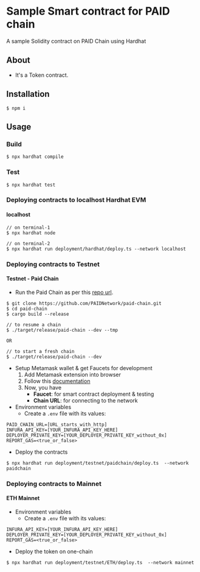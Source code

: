 # Sample Smart contract for PAID chain
A sample Solidity contract on PAID Chain using Hardhat

## About
* It's a Token contract.

## Installation
```console
$ npm i
```

## Usage

### Build
```console
$ npx hardhat compile
```

### Test
```console
$ npx hardhat test
```

### Deploying contracts to localhost Hardhat EVM
#### localhost
```console
// on terminal-1
$ npx hardhat node

// on terminal-2
$ npx hardhat run deployment/hardhat/deploy.ts --network localhost
```


### Deploying contracts to Testnet
#### Testnet - Paid Chain
* Run the Paid Chain as per this [repo url](https://github.com/PAIDNetwork/paid-chain#build--run).
```
$ git clone https://github.com/PAIDNetwork/paid-chain.git
$ cd paid-chain
$ cargo build --release

// to resume a chain
$ ./target/release/paid-chain --dev --tmp

OR

// to start a fresh chain
$ ./target/release/paid-chain --dev
```
* Setup Metamask wallet & get Faucets for development
	1. Add Metamask extension into browser
	2. Follow this [documentation](https://masterventures.slab.com/posts/paid-chain-test-document-v5iivb3t)
	3. Now, you have 
		+ __Faucet__: for smart contract deployment & testing
		+ __Chain URL__: for connecting to the network
* Environment variables
	- Create a `.env` file with its values:
```
PAID_CHAIN_URL=[URL_starts_with_http]
INFURA_API_KEY=[YOUR_INFURA_API_KEY_HERE]
DEPLOYER_PRIVATE_KEY=[YOUR_DEPLOYER_PRIVATE_KEY_without_0x]
REPORT_GAS=<true_or_false>
```
* Deploy the contracts
```console
$ npx hardhat run deployment/testnet/paidchain/deploy.ts  --network paidchain
```

### Deploying contracts to Mainnet
#### ETH Mainnet
* Environment variables
	- Create a `.env` file with its values:
```
INFURA_API_KEY=[YOUR_INFURA_API_KEY_HERE]
DEPLOYER_PRIVATE_KEY=[YOUR_DEPLOYER_PRIVATE_KEY_without_0x]
REPORT_GAS=<true_or_false>
```

* Deploy the token on one-chain
```console
$ npx hardhat run deployment/testnet/ETH/deploy.ts  --network mainnet
```
